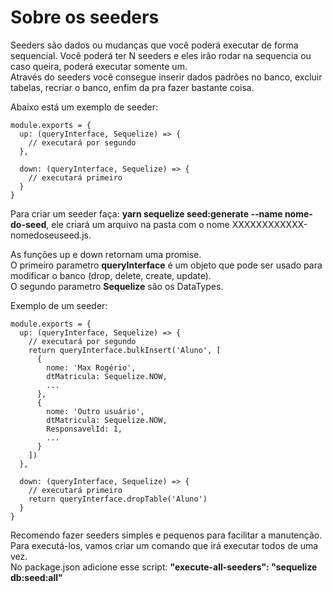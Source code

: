 # Sobre os seeders

Seeders são dados ou mudanças que você poderá executar de forma sequencial. Você poderá ter N seeders e eles irão rodar na sequencia ou caso queira, poderá executar somente um.
<br />
Através do seeders você consegue inserir dados padrões no banco, excluir tabelas, recriar o banco, enfim da pra fazer bastante coisa.

Abaixo está um exemplo de seeder:
```
module.exports = {
  up: (queryInterface, Sequelize) => {
    // executará por segundo
  },

  down: (queryInterface, Sequelize) => {
    // executará primeiro
  }
}
```

Para criar um seeder faça: **yarn sequelize seed:generate --name nome-do-seed**, ele criará um arquivo na pasta com o nome XXXXXXXXXXXX-nomedoseuseed.js.

As funções up e down retornam uma promise.
<br />
O primeiro parametro **queryInterface** é um objeto que pode ser usado para modificar o banco (drop, delete, create, update).
<br />
O segundo parametro **Sequelize** são os DataTypes.

Exemplo de um seeder:
```
module.exports = {
  up: (queryInterface, Sequelize) => {
    // executará por segundo
    return queryInterface.bulkInsert('Aluno', [
      {
        nome: 'Max Rogério',
        dtMatricula: Sequelize.NOW,
        ...
      }, 
      {
        nome: 'Outro usuário',
        dtMatricula: Sequelize.NOW,
        ResponsavelId: 1,
        ...
      }
    ])
  },

  down: (queryInterface, Sequelize) => {
    // executará primeiro
    return queryInterface.dropTable('Aluno')
  }
}
```

Recomendo fazer seeders simples e pequenos para facilitar a manutenção.
<br />
Para executá-los, vamos criar um comando que irá executar todos de uma vez.
<br />
No package.json adicione esse script: **"execute-all-seeders": "sequelize db:seed:all"**
